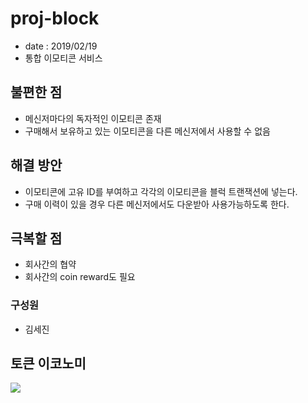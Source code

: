 # proj-block
* date : 2019/02/19
* 통합 이모티콘 서비스

## 불편한 점
* 메신저마다의 독자적인 이모티콘 존재
* 구매해서 보유하고 있는 이모티콘을 다른 메신저에서 사용할 수 없음

## 해결 방안
* 이모티콘에 고유 ID를 부여하고 각각의 이모티콘을 블럭 트랜잭션에 넣는다.
* 구매 이력이 있을 경우 다른 메신저에서도 다운받아 사용가능하도록 한다.

## 극복할 점
* 회사간의 협약
* 회사간의 coin reward도 필요

### 구성원
* 김세진

## 토큰 이코노미
![](https://user-images.githubusercontent.com/47729233/52995203-42460a00-345d-11e9-88dd-0f13addfb32f.png)
